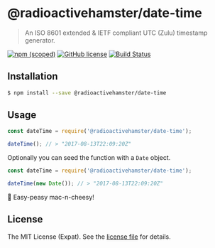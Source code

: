 @radioactivehamster/date-time
=============================
> An ISO 8601 extended & IETF compliant UTC (Zulu) timestamp generator.

[![npm (scoped)][NPM VERSION BADGE]][NPM PAGE] [![GitHub license][LICENSE BADGE]][LICENSE PAGE] [![Build Status][BUILD BADGE]][BUILD PAGE]

Installation
------------
```sh
$ npm install --save @radioactivehamster/date-time
```

Usage
-----
```js
const dateTime = require('@radioactivehamster/date-time');

dateTime(); // > "2017-08-13T22:09:20Z"
```

Optionally you can seed the function with a `Date` object.

```js
const dateTime = require('@radioactivehamster/date-time');

dateTime(new Date()); // > "2017-08-13T22:09:20Z"
```

:tada: Easy-peasy mac-n-cheesy!

License
-------
The MIT License (Expat). See the [license file](LICENSE) for details.

[BUILD BADGE]: https://travis-ci.org/radioactivehamster/date-time.svg?branch=master
[BUILD PAGE]: https://travis-ci.org/radioactivehamster/date-time
[LICENSE BADGE]: https://img.shields.io/github/license/radioactivehamster/date-time.svg
[LICENSE PAGE]: https://github.com/radioactivehamster/date-time/blob/master/LICENSE
[NPM PAGE]: https://www.npmjs.com/package/@radioactivehamster/date-time
[NPM VERSION BADGE]: https://img.shields.io/npm/v/@radioactivehamster/date-time.svg

